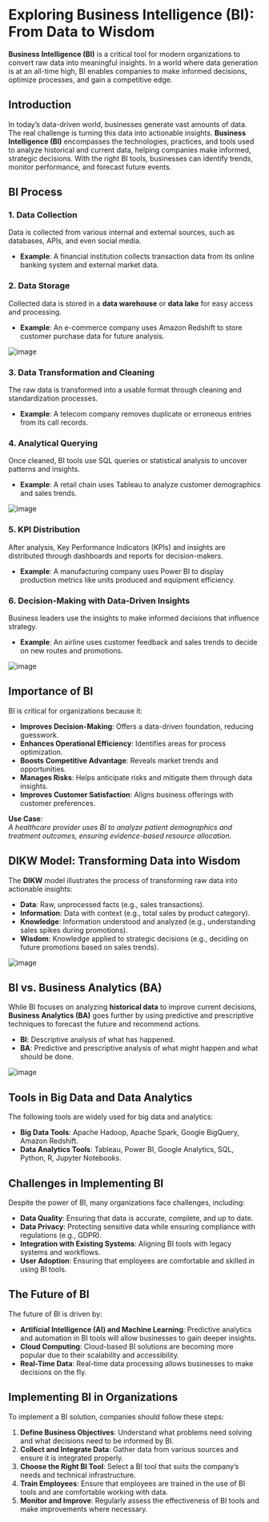 # Exploring Business Intelligence (BI): From Data to Wisdom

**Business Intelligence (BI)** is a critical tool for modern organizations to convert raw data into meaningful insights. In a world where data generation is at an all-time high, BI enables companies to make informed decisions, optimize processes, and gain a competitive edge.

## Introduction
In today’s data-driven world, businesses generate vast amounts of data. The real challenge is turning this data into actionable insights. **Business Intelligence (BI)** encompasses the technologies, practices, and tools used to analyze historical and current data, helping companies make informed, strategic decisions. With the right BI tools, businesses can identify trends, monitor performance, and forecast future events.

## BI Process

### 1. **Data Collection**
Data is collected from various internal and external sources, such as databases, APIs, and even social media.
- **Example**: A financial institution collects transaction data from its online banking system and external market data.

### 2. **Data Storage**
Collected data is stored in a **data warehouse** or **data lake** for easy access and processing.
- **Example**: An e-commerce company uses Amazon Redshift to store customer purchase data for future analysis.

![image](https://github.com/user-attachments/assets/8d1e684b-9e96-4587-850c-02c5a747d4a3)


### 3. **Data Transformation and Cleaning**
The raw data is transformed into a usable format through cleaning and standardization processes.
- **Example**: A telecom company removes duplicate or erroneous entries from its call records.

### 4. **Analytical Querying**
Once cleaned, BI tools use SQL queries or statistical analysis to uncover patterns and insights.
- **Example**: A retail chain uses Tableau to analyze customer demographics and sales trends.

![image](https://github.com/user-attachments/assets/2eb3f8c9-772c-4efd-bfdd-1d96f6776970)


### 5. **KPI Distribution**
After analysis, Key Performance Indicators (KPIs) and insights are distributed through dashboards and reports for decision-makers.
- **Example**: A manufacturing company uses Power BI to display production metrics like units produced and equipment efficiency.

### 6. **Decision-Making with Data-Driven Insights**
Business leaders use the insights to make informed decisions that influence strategy.
- **Example**: An airline uses customer feedback and sales trends to decide on new routes and promotions.

![image](https://github.com/user-attachments/assets/aa1db14a-ce54-4042-9b90-3a8180db0fed)



## **Importance of BI**
BI is critical for organizations because it:
- **Improves Decision-Making**: Offers a data-driven foundation, reducing guesswork.
- **Enhances Operational Efficiency**: Identifies areas for process optimization.
- **Boosts Competitive Advantage**: Reveals market trends and opportunities.
- **Manages Risks**: Helps anticipate risks and mitigate them through data insights.
- **Improves Customer Satisfaction**: Aligns business offerings with customer preferences.

**Use Case**:  
*A healthcare provider uses BI to analyze patient demographics and treatment outcomes, ensuring evidence-based resource allocation.*

## **DIKW Model: Transforming Data into Wisdom**

The **DIKW** model illustrates the process of transforming raw data into actionable insights:
- **Data**: Raw, unprocessed facts (e.g., sales transactions).
- **Information**: Data with context (e.g., total sales by product category).
- **Knowledge**: Information understood and analyzed (e.g., understanding sales spikes during promotions).
- **Wisdom**: Knowledge applied to strategic decisions (e.g., deciding on future promotions based on sales trends).

![image](https://github.com/user-attachments/assets/50f69fd0-5bdb-4f08-94aa-8774f35c8f1a)



## **BI vs. Business Analytics (BA)**

While BI focuses on analyzing **historical data** to improve current decisions, **Business Analytics (BA)** goes further by using predictive and prescriptive techniques to forecast the future and recommend actions.

- **BI**: Descriptive analysis of what has happened.
- **BA**: Predictive and prescriptive analysis of what might happen and what should be done.

![image](https://github.com/user-attachments/assets/649a8771-3c84-4b13-8732-920ee23b3a8c)



## **Tools in Big Data and Data Analytics**

The following tools are widely used for big data and analytics:

- **Big Data Tools**: Apache Hadoop, Apache Spark, Google BigQuery, Amazon Redshift.
- **Data Analytics Tools**: Tableau, Power BI, Google Analytics, SQL, Python, R, Jupyter Notebooks.

## **Challenges in Implementing BI**
Despite the power of BI, many organizations face challenges, including:
- **Data Quality**: Ensuring that data is accurate, complete, and up to date.
- **Data Privacy**: Protecting sensitive data while ensuring compliance with regulations (e.g., GDPR).
- **Integration with Existing Systems**: Aligning BI tools with legacy systems and workflows.
- **User Adoption**: Ensuring that employees are comfortable and skilled in using BI tools.

## **The Future of BI**
The future of BI is driven by:
- **Artificial Intelligence (AI) and Machine Learning**: Predictive analytics and automation in BI tools will allow businesses to gain deeper insights.
- **Cloud Computing**: Cloud-based BI solutions are becoming more popular due to their scalability and accessibility.
- **Real-Time Data**: Real-time data processing allows businesses to make decisions on the fly.

## **Implementing BI in Organizations**
To implement a BI solution, companies should follow these steps:
1. **Define Business Objectives**: Understand what problems need solving and what decisions need to be informed by BI.
2. **Collect and Integrate Data**: Gather data from various sources and ensure it is integrated properly.
3. **Choose the Right BI Tool**: Select a BI tool that suits the company’s needs and technical infrastructure.
4. **Train Employees**: Ensure that employees are trained in the use of BI tools and are comfortable working with data.
5. **Monitor and Improve**: Regularly assess the effectiveness of BI tools and make improvements where necessary.
